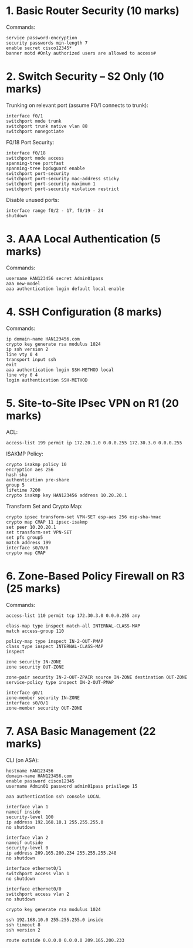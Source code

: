 # 1. Basic Router Security (10 marks)
Commands:
```
service password-encryption
security passwords min-length 7
enable secret cisco12345*
banner motd #Only authorized users are allowed to access#
```

# 2. Switch Security – S2 Only (10 marks)
Trunking on relevant port (assume F0/1 connects to trunk):
```
interface f0/1
switchport mode trunk
switchport trunk native vlan 88
switchport nonegotiate
```

F0/18 Port Security:
```
interface f0/18
switchport mode access
spanning-tree portfast
spanning-tree bpduguard enable
switchport port-security
switchport port-security mac-address sticky
switchport port-security maximum 1
switchport port-security violation restrict
```

Disable unused ports:
```
interface range f0/2 - 17, f0/19 - 24
shutdown
```

# 3. AAA Local Authentication (5 marks)
Commands:
```
username HAN123456 secret Admin01pass
aaa new-model
aaa authentication login default local enable
```

# 4. SSH Configuration (8 marks)
Commands:
```
ip domain-name HAN123456.com
crypto key generate rsa modulus 1024
ip ssh version 2
line vty 0 4
transport input ssh
exit
aaa authentication login SSH-METHOD local
line vty 0 4
login authentication SSH-METHOD
```

# 5. Site-to-Site IPsec VPN on R1 (20 marks)
ACL:
```
access-list 199 permit ip 172.20.1.0 0.0.0.255 172.30.3.0 0.0.0.255
```

ISAKMP Policy:
```
crypto isakmp policy 10
encryption aes 256
hash sha
authentication pre-share
group 5
lifetime 7200
crypto isakmp key HAN123456 address 10.20.20.1
```

Transform Set and Crypto Map:
```
crypto ipsec transform-set VPN-SET esp-aes 256 esp-sha-hmac
crypto map CMAP 11 ipsec-isakmp
set peer 10.20.20.1
set transform-set VPN-SET
set pfs group5
match address 199
interface s0/0/0
crypto map CMAP
```

# 6. Zone-Based Policy Firewall on R3 (25 marks)
Commands:
```
access-list 110 permit tcp 172.30.3.0 0.0.0.255 any

class-map type inspect match-all INTERNAL-CLASS-MAP
match access-group 110

policy-map type inspect IN-2-OUT-PMAP
class type inspect INTERNAL-CLASS-MAP
inspect

zone security IN-ZONE
zone security OUT-ZONE

zone-pair security IN-2-OUT-ZPAIR source IN-ZONE destination OUT-ZONE
service-policy type inspect IN-2-OUT-PMAP

interface g0/1
zone-member security IN-ZONE
interface s0/0/1
zone-member security OUT-ZONE
```

# 7. ASA Basic Management (22 marks)
CLI (on ASA):
```
hostname HAN123456
domain-name HAN123456.com
enable password cisco12345
username Admin01 password admin01pass privilege 15

aaa authentication ssh console LOCAL

interface vlan 1
nameif inside
security-level 100
ip address 192.168.10.1 255.255.255.0
no shutdown

interface vlan 2
nameif outside
security-level 0
ip address 209.165.200.234 255.255.255.248
no shutdown

interface ethernet0/1
switchport access vlan 1
no shutdown

interface ethernet0/0
switchport access vlan 2
no shutdown

crypto key generate rsa modulus 1024

ssh 192.168.10.0 255.255.255.0 inside
ssh timeout 8
ssh version 2

route outside 0.0.0.0 0.0.0.0 209.165.200.233
```
